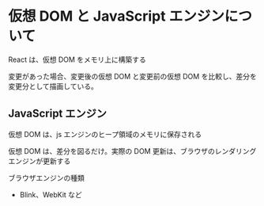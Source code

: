 # 仮想 DOM と JavaScript エンジンについて

React は、仮想 DOM をメモリ上に構築する

変更があった場合、変更後の仮想 DOM と変更前の仮想 DOM を比較し、差分を変更分として描画している。

## JavaScript エンジン

仮想 DOM は、js エンジンのヒープ領域のメモリに保存される

仮想 DOM は、差分を図るだけ。実際の DOM 更新は、ブラウザのレンダリングエンジンが更新する

ブラウザエンジンの種類

- Blink、WebKit など
